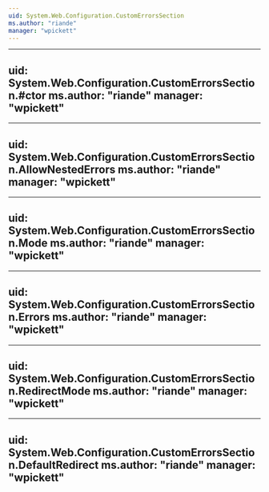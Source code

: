 ```yaml
---
uid: System.Web.Configuration.CustomErrorsSection
ms.author: "riande"
manager: "wpickett"
---
```


---
uid: System.Web.Configuration.CustomErrorsSection.#ctor
ms.author: "riande"
manager: "wpickett"
---

---
uid: System.Web.Configuration.CustomErrorsSection.AllowNestedErrors
ms.author: "riande"
manager: "wpickett"
---

---
uid: System.Web.Configuration.CustomErrorsSection.Mode
ms.author: "riande"
manager: "wpickett"
---

---
uid: System.Web.Configuration.CustomErrorsSection.Errors
ms.author: "riande"
manager: "wpickett"
---

---
uid: System.Web.Configuration.CustomErrorsSection.RedirectMode
ms.author: "riande"
manager: "wpickett"
---

---
uid: System.Web.Configuration.CustomErrorsSection.DefaultRedirect
ms.author: "riande"
manager: "wpickett"
---
